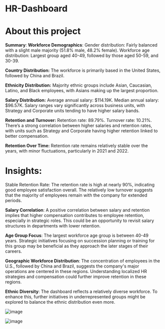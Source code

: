 # HR-Dashboard

# About this project

**Summary**:
**Workforce Demographics**:
Gender distribution: Fairly balanced with a slight male majority (51.8% male, 48.2% female).
Workforce age distribution: Largest group aged 40-49, followed by those aged 50-59, and 30-39.

**Country Distribution:**
The workforce is primarily based in the United States, followed by China and Brazil.

**Ethnicity Distribution:**
Majority ethnic groups include Asian, Caucasian, Latino, and Black employees, with Asians making up the largest proportion.

**Salary Distribution:**
Average annual salary: $114.19K.
Median annual salary: $96.57K.
Salary ranges vary significantly across business units, with Strategy and Corporate units tending to have higher salary bands.

**Retention and Turnover:**
Retention rate: 89.79%.
Turnover rate: 10.21%.
There’s a strong correlation between higher salaries and retention rates, with units such as Strategy and Corporate having higher retention linked to better compensation.

**Retention Over Time:**
Retention rate remains relatively stable over the years, with minor fluctuations, particularly in 2021 and 2022.

# Insights:
Stable Retention Rate: The retention rate is high at nearly 90%, indicating good employee satisfaction overall. The relatively low turnover suggests that the majority of employees remain with the company for extended periods.

**Salary Correlation**: A positive correlation between salary and retention implies that higher compensation contributes to employee retention, especially in strategic roles. This could be an opportunity to revisit salary structures in departments with lower retention.

**Age Group Focus**: The largest workforce age group is between 40-49 years. Strategic initiatives focusing on succession planning or training for this group may be beneficial as they approach the later stages of their careers.

**Geographic Workforce Distribution**: The concentration of employees in the U.S., followed by China and Brazil, suggests the company's major operations are centered in these regions. Understanding localized HR strategies and compensation could further improve retention in these regions.

**Ethnic Diversity**: The dashboard reflects a relatively diverse workforce. To enhance this, further initiatives in underrepresented groups might be explored to balance the ethnic distribution even more.

![image](https://github.com/user-attachments/assets/67d78946-0cf7-44d3-9eed-9e37092dd969)

![image](https://github.com/user-attachments/assets/c2a71db0-d52a-4dee-a6af-e99d7049f04c)




